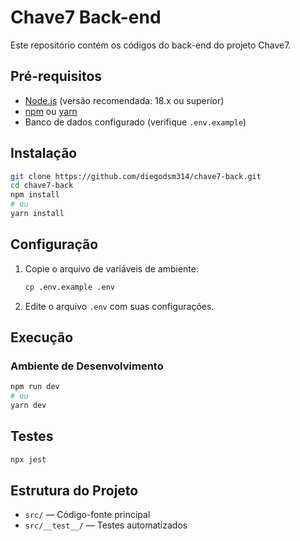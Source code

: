 # Chave7 Back-end

Este repositório contém os códigos do back-end do projeto Chave7.

## Pré-requisitos

- [Node.js](https://nodejs.org/) (versão recomendada: 18.x ou superior)
- [npm](https://www.npmjs.com/) ou [yarn](https://yarnpkg.com/)
- Banco de dados configurado (verifique `.env.example`)

## Instalação

```bash
git clone https://github.com/diegodsm314/chave7-back.git
cd chave7-back
npm install
# ou
yarn install
```

## Configuração

1. Copie o arquivo de variáveis de ambiente:
    ```bash
    cp .env.example .env
    ```
2. Edite o arquivo `.env` com suas configurações.

## Execução

### Ambiente de Desenvolvimento

```bash
npm run dev
# ou
yarn dev
```

## Testes

```bash
npx jest
```

## Estrutura do Projeto

- `src/` — Código-fonte principal
- `src/__test__/` — Testes automatizados